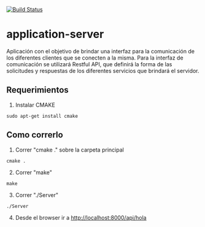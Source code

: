 [![Build Status](https://travis-ci.org/7552-taller2-jobify/application-server.svg?branch=master)](https://travis-ci.org/7552-taller2-jobify/application-server)

# application-server
Aplicación con el objetivo de brindar una interfaz para la comunicación de los diferentes clientes que se conecten a la misma. Para la interfaz de comunicación se utilizará Restful API, que definirá la forma de las solicitudes y respuestas de los diferentes servicios que brindará el servidor.


## Requerimientos

1. Instalar CMAKE
  ```
  sudo apt-get install cmake
  ```

## Como correrlo

1. Correr "cmake ." sobre la carpeta principal
  ```
  cmake .
  ```

2. Correr "make"
  ```
  make
  ```

3. Correr "./Server"
  ```
  ./Server
  ```

4. Desde el browser ir a <http://localhost:8000/api/hola>

